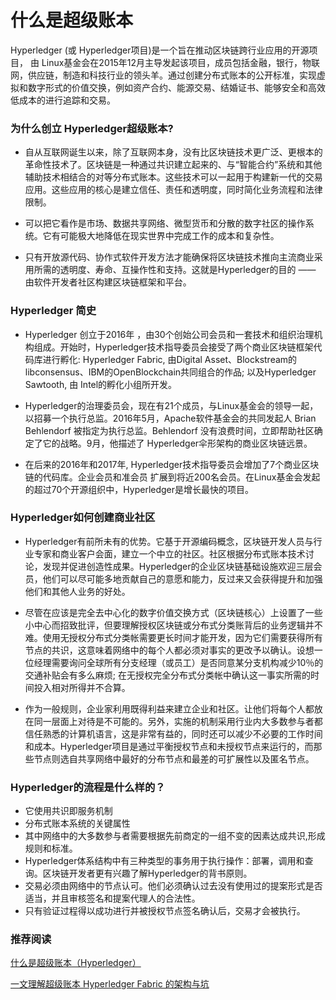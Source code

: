 # 什么是超级账本

Hyperledger (或 Hyperledger项目)是一个旨在推动区块链跨行业应用的开源项目， 由 Linux基金会在2015年12月主导发起该项目，成员包括金融，银行，物联网，供应链，制造和科技行业的领头羊。通过创建分布式账本的公开标准，实现虚拟和数字形式的价值交换，例如资产合约、能源交易、结婚证书、能够安全和高效低成本的进行追踪和交易。


### 为什么创立 Hyperledger超级账本?

+ 自从互联网诞生以来，除了互联网本身，没有比区块链技术更广泛、更根本的革命性技术了。区块链是一种通过共识建立起来的、与“智能合约”系统和其他辅助技术相结合的对等分布式账本。这些技术可以一起用于构建新一代的交易应用。这些应用的核心是建立信任、责任和透明度，同时简化业务流程和法律限制。

+ 可以把它看作是市场、数据共享网络、微型货币和分散的数字社区的操作系统。它有可能极大地降低在现实世界中完成工作的成本和复杂性。

+ 只有开放源代码、协作式软件开发方法才能确保将区块链技术推向主流商业采用所需的透明度、寿命、互操作性和支持。这就是Hyperledger的目的 —— 由软件开发者社区构建区块链框架和平台。

### Hyperledger 简史

+ Hyperledger 创立于2016年 ，由30个创始公司会员和一套技术和组织治理机构组成。开始时，Hyperledger技术指导委员会接受了两个商业区块链框架代码库进行孵化: Hyperledger Fabric, 由Digital Asset、Blockstream的libconsensus、IBM的OpenBlockchain共同组合的作品; 以及Hyperledger Sawtooth, 由 Intel的孵化小组所开发。

+ Hyperledger的治理委员会，现在有21个成员，与Linux基金会的领导一起，以招募一个执行总监。2016年5月，Apache软件基金会的共同发起人 Brian Behlendorf 被指定为执行总监。Behlendorf 没有浪费时间，立即帮助社区确定了它的战略。9月，他描述了 Hyperledger伞形架构的商业区块链远景。

+ 在后来的2016年和2017年, Hyperledger技术指导委员会增加了7个商业区块链的代码库。企业会员和准会员 扩展到将近200名会员。在Linux基金会发起的超过70个开源组织中，Hyperledger是增长最快的项目。


### Hyperledger如何创建商业社区
 
+ Hyperledger有前所未有的优势。它基于开源编码概念，区块链开发人员与行业专家和商业客户会面，建立一个中立的社区。社区根据分布式账本技术讨论，发现并促进创造性成果。Hyperledger的企业区块链基础设施欢迎三层会员，他们可以尽可能多地贡献自己的意愿和能力，反过来又会获得提升和加强他们和其他人业务的好处。

+ 尽管在应该是完全去中心化的数字价值交换方式（区块链核心）上设置了一些小中心而招致批评，但要理解授权区块链或分布式分类账背后的业务逻辑并不难。使用无授权分布式分类帐需要更长时间才能开发，因为它们需要获得所有节点的共识，这意味着网络中的每个人都必须对事实的更改予以确认。设想一位经理需要询问全球所有分支经理（或员工）是否同意某分支机构减少10％的交通补贴会有多么麻烦; 在无授权完全分布式分类帐中确认这一事实所需的时间投入相对所得并不合算。

+ 作为一般规则，企业家利用既得利益来建立企业和社区。让他们将每个人都放在同一层面上对待是不可能的。另外，实施的机制采用行业内大多数参与者都信任熟悉的计算机语言，这是非常有益的，同时还可以减少不必要的工作时间和成本。Hyperledger项目是通过平衡授权节点和未授权节点来运行的，而那些节点则选自共享网络中最好的分布节点和最差的可扩展性以及匿名节点。


### Hyperledger的流程是什么样的？

 

+ 它使用共识即服务机制
+ 分布式账本系统的关键属性 
+ 其中网络中的大多数参与者需要根据先前商定的一组不变的因素达成共识,形成规则和标准。 
+ Hyperledger体系结构中有三种类型的事务用于执行操作：部署，调用和查询。区块链开发者更有兴趣了解Hyperledger的背书原则。 
+ 交易必须由网络中的节点认可。他们必须确认过去没有使用过的提案形式是否适当，并且审核签名和提案代理人的合法性。
+ 只有验证过程得以成功进行并被授权节点签名确认后，交易才会被执行。


### 推荐阅读

[什么是超级账本（Hyperledger）](http://www.5bite.com/post/6305.html)

[一文理解超级账本 Hyperledger Fabric 的架构与坑](https://www.infoq.cn/article/hyperledger-fabric-architecture-trap)